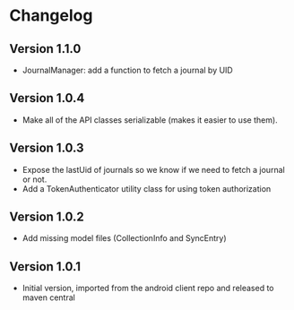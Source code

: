 # Changelog

## Version 1.1.0
* JournalManager: add a function to fetch a journal by UID

## Version 1.0.4
* Make all of the API classes serializable (makes it easier to use them).

## Version 1.0.3
* Expose the lastUid of journals so we know if we need to fetch a journal or not.
* Add a TokenAuthenticator utility class for using token authorization

## Version 1.0.2
* Add missing model files (CollectionInfo and SyncEntry)

## Version 1.0.1
* Initial version, imported from the android client repo and released to maven central
